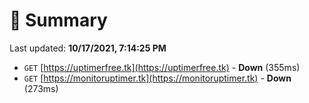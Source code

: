 # 📖 Summary
Last updated: **10/17/2021, 7:14:25 PM**

- `GET` [https://uptimerfree.tk](https://uptimerfree.tk) - **Down** (355ms)
- `GET` [https://monitoruptimer.tk](https://monitoruptimer.tk) - **Down** (273ms)
